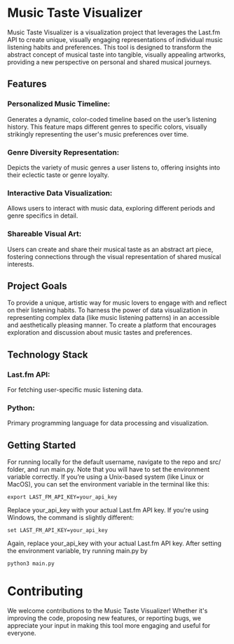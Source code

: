 # Music Taste Visualizer
Music Taste Visualizer is a visualization project that leverages the Last.fm API to create unique, visually engaging representations of individual music listening habits and preferences. This tool is designed to transform the abstract concept of musical taste into tangible, visually appealing artworks, providing a new perspective on personal and shared musical journeys.

## Features
### Personalized Music Timeline: 
Generates a dynamic, color-coded timeline based on the user’s listening history. This feature maps different genres to specific colors, visually strikingly representing the user's music preferences over time.

### Genre Diversity Representation: 
Depicts the variety of music genres a user listens to, offering insights into their eclectic taste or genre loyalty.

### Interactive Data Visualization: 
Allows users to interact with music data, exploring different periods and genre specifics in detail.

### Shareable Visual Art: 
Users can create and share their musical taste as an abstract art piece, fostering connections through the visual representation of shared musical interests.

## Project Goals
To provide a unique, artistic way for music lovers to engage with and reflect on their listening habits.
To harness the power of data visualization in representing complex data (like music listening patterns) in an accessible and aesthetically pleasing manner.
To create a platform that encourages exploration and discussion about music tastes and preferences.

## Technology Stack
### Last.fm API: 
For fetching user-specific music listening data.
### Python: 
Primary programming language for data processing and visualization.


## Getting Started
For running locally for the default username, navigate to the repo and src/ folder, and run main.py.
Note that you will have to set the environment variable correctly. If you’re using a Unix-based system (like Linux or MacOS), you can set the environment variable in the terminal like this:
```
export LAST_FM_API_KEY=your_api_key
```
Replace your_api_key with your actual Last.fm API key. If you’re using Windows, the command is slightly different:
```
set LAST_FM_API_KEY=your_api_key
```
Again, replace your_api_key with your actual Last.fm API key. After setting the environment variable, try running main.py by 
```
python3 main.py
```

# Contributing
We welcome contributions to the Music Taste Visualizer! Whether it's improving the code, proposing new features, or reporting bugs, we appreciate your input in making this tool more engaging and useful for everyone.
